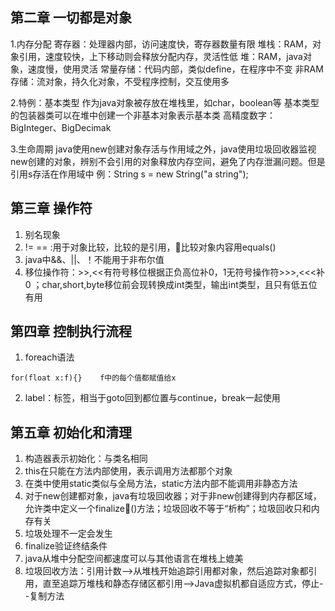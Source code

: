 ## 第二章 一切都是对象
1.内存分配
寄存器：处理器内部，访问速度快，寄存器数量有限
堆栈：RAM，对象引用，速度较快，上下移动则会释放分配内存，灵活性低
堆：RAM，java对象，速度慢，使用灵活
常量存储：代码内部，类似define，在程序中不变
非RAM存储：流对象，持久化对象，不受程序控制，交互使用多

2.特例：基本类型
作为java对象被存放在堆栈里，如char，boolean等
基本类型的包装器类可以在堆中创建一个非基本对象表示基本类
高精度数字：BigInteger、BigDecimak

3.生命周期
java使用new创建对象存活与作用域之外，java使用垃圾回收器监视new创建的对象，辨别不会引用的对象释放内存空间，避免了内存泄漏问题。但是引用s存活在作用域中
例：String s = new String("a string");

## 第三章 操作符
1. 别名现象
2. != == :用于对象比较，比较的是引用，比较对象内容用equals()
3. java中&&、||、！不能用于非布尔值
4. 移位操作符：>>,<<有符号移位根据正负高位补0，1无符号操作符>>>,<<<补0 ；char,short,byte移位前会现转换成int类型，输出int类型，且只有低五位有用

## 第四章 控制执行流程
1. foreach语法
```
for(float x:f){}	f中的每个值都赋值给x
```
2. label：标签，相当于goto回到都位置与continue，break一起使用

## 第五章 初始化和清理
1. 构造器表示初始化：与类名相同
2. this在只能在方法内部使用，表示调用方法都那个对象
3. 在类中使用static类似与全局方法，static方法内部不能调用非静态方法
4. 对于new创建都对象，java有垃圾回收器；对于非new创建得到内存都区域，允许类中定义一个finalize()方法；垃圾回收不等于“析构”；垃圾回收只和内存有关
5. 垃圾处理不一定会发生
6. finalize验证终结条件
7. java从堆中分配空间都速度可以与其他语言在堆栈上媲美
8. 垃圾回收方法：引用计数-->从堆栈开始追踪引用都对象，然后追踪对象都引用，直至追踪万堆栈和静态存储区都引用-->Java虚拟机都自适应方式，停止--复制方法


